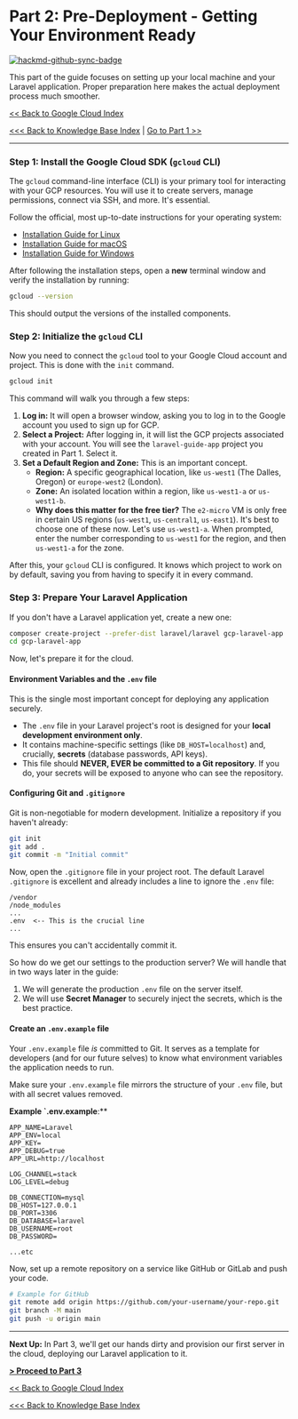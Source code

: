 # Part 2: Pre-Deployment - Getting Your Environment Ready

[![hackmd-github-sync-badge](https://hackmd.io/@jmrecodes/BJKlvheXle/badge)](https://hackmd.io/@jmrecodes/BJKlvheXle)

This part of the guide focuses on setting up your local machine and your Laravel application. Proper preparation here makes the actual deployment process much smoother.

[<< Back to Google Cloud Index](deploying_a_secure_and_scalable_laravel_app_on_google_clouds_index.md)

[<<< Back to Knowledge Base Index](/README.md) | [Go to Part 1 >>](part_1_introduction_to_gcp_and_the_free_tier.md)

---

### Step 1: Install the Google Cloud SDK (`gcloud` CLI)

The `gcloud` command-line interface (CLI) is your primary tool for interacting with your GCP resources. You will use it to create servers, manage permissions, connect via SSH, and more. It's essential.

Follow the official, most up-to-date instructions for your operating system:
*   [Installation Guide for Linux](https://cloud.google.com/sdk/docs/install#linux)
*   [Installation Guide for macOS](https://cloud.google.com/sdk/docs/install#mac)
*   [Installation Guide for Windows](https://cloud.google.com/sdk/docs/install#windows)

After following the installation steps, open a **new** terminal window and verify the installation by running:
```bash
gcloud --version
```
This should output the versions of the installed components.

### Step 2: Initialize the `gcloud` CLI

Now you need to connect the `gcloud` tool to your Google Cloud account and project. This is done with the `init` command.

```bash
gcloud init
```
This command will walk you through a few steps:

1.  **Log in:** It will open a browser window, asking you to log in to the Google account you used to sign up for GCP.
2.  **Select a Project:** After logging in, it will list the GCP projects associated with your account. You will see the `laravel-guide-app` project you created in Part 1. Select it.
3.  **Set a Default Region and Zone:** This is an important concept.
    *   **Region:** A specific geographical location, like `us-west1` (The Dalles, Oregon) or `europe-west2` (London).
    *   **Zone:** An isolated location within a region, like `us-west1-a` or `us-west1-b`.
    *   **Why does this matter for the free tier?** The `e2-micro` VM is only free in certain US regions (`us-west1`, `us-central1`, `us-east1`). It's best to choose one of these now. Let's use `us-west1-a`. When prompted, enter the number corresponding to `us-west1` for the region, and then `us-west1-a` for the zone.

After this, your `gcloud` CLI is configured. It knows which project to work on by default, saving you from having to specify it in every command.

### Step 3: Prepare Your Laravel Application

If you don't have a Laravel application yet, create a new one:
```bash
composer create-project --prefer-dist laravel/laravel gcp-laravel-app
cd gcp-laravel-app
```
Now, let's prepare it for the cloud.

#### Environment Variables and the `.env` file

This is the single most important concept for deploying any application securely.

*   The `.env` file in your Laravel project's root is designed for your **local development environment only**.
*   It contains machine-specific settings (like `DB_HOST=localhost`) and, crucially, **secrets** (database passwords, API keys).
*   This file should **NEVER, EVER be committed to a Git repository**. If you do, your secrets will be exposed to anyone who can see the repository.

#### Configuring Git and `.gitignore`

Git is non-negotiable for modern development. Initialize a repository if you haven't already:
```bash
git init
git add .
git commit -m "Initial commit"
```
Now, open the `.gitignore` file in your project root. The default Laravel `.gitignore` is excellent and already includes a line to ignore the `.env` file:
```
/vendor
/node_modules
...
.env  <-- This is the crucial line
...
```
This ensures you can't accidentally commit it.

So how do we get our settings to the production server? We will handle that in two ways later in the guide:
1.  We will generate the production `.env` file on the server itself.
2.  We will use **Secret Manager** to securely inject the secrets, which is the best practice.

#### Create an `.env.example` file

Your `.env.example` file *is* committed to Git. It serves as a template for developers (and for our future selves) to know what environment variables the application needs to run.

Make sure your `.env.example` file mirrors the structure of your `.env` file, but with all secret values removed.

**Example `.env.example**:**
```
APP_NAME=Laravel
APP_ENV=local
APP_KEY=
APP_DEBUG=true
APP_URL=http://localhost

LOG_CHANNEL=stack
LOG_LEVEL=debug

DB_CONNECTION=mysql
DB_HOST=127.0.0.1
DB_PORT=3306
DB_DATABASE=laravel
DB_USERNAME=root
DB_PASSWORD=

...etc
```

Now, set up a remote repository on a service like GitHub or GitLab and push your code.

```bash
# Example for GitHub
git remote add origin https://github.com/your-username/your-repo.git
git branch -M main
git push -u origin main
```

---
**Next Up:** In Part 3, we'll get our hands dirty and provision our first server in the cloud, deploying our Laravel application to it.

[**> Proceed to Part 3**](part_3_the_deployment_-_laravel_on_a_compute_engine_vm.md)

[<< Back to Google Cloud Index](deploying_a_secure_and_scalable_laravel_app_on_google_clouds_index.md)

[<<< Back to Knowledge Base Index](/README.md)
